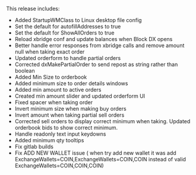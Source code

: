 This release includes:

* Added StartupWMClass to Linux desktop file config
* Set the default for autofillAddresses to true
* Set the default for ShowAllOrders to true
* Reload xbridge conf and update balances when Block DX opens
* Better handle error responses from xbridge calls and remove amount null when taking exact order
* Updated orderform to handle partial orders
* Corrected dxMakePartialOrder to send repost as string rather than boolean
* Added Min Size to orderbook
* Added minimum size to order details windows
* Added min amount to active orders
* Created min amount slider and updated orderform UI
* Fixed spacer when taking order
* Invert minimum size when making buy orders
* Invert amount when taking partial sell orders
* Corrected sell orders to display correct minimum when taking. Updated orderbook bids to show correct minimum.
* Handle readonly text input keydowns
* Added minimum qty tooltips
* Fix gitlab builds
* Fix ADD NEW WALLET issue ( when try add new wallet it was add ExchangeWallets=COIN,ExchangeWallets=COIN,COIN instead of valid ExchangeWallets=COIN,COIN,COIN)